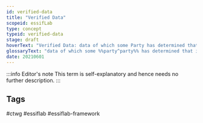 ```yaml
---
id: verified-data
title: "Verified Data"
scopeid: essifLab
type: concept
typeid: verified-data
stage: draft
hoverText: "Verified Data: data of which some Party has determined that it is a truthful representation (within the context of that Party) of what the Party that created/authored that data intended it to mean."
glossaryText: "data of which some %%party^party%% has determined that it is a truthful representation (within the context of that %%party^party%%) of what the %%party^party%% that created/authored that data intended it to mean."
date: 20210601
---
```


:::info Editor's note
This term is self-explanatory and hence needs no further description.
:::

## Tags
#ctwg #essiflab #essiflab-framework